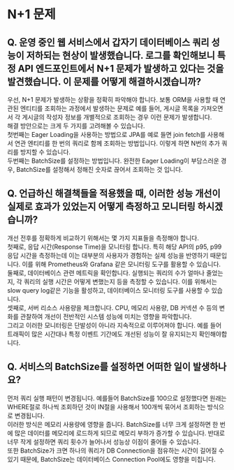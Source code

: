 # N+1 문제

## **Q. 운영 중인 웹 서비스에서 갑자기 데이터베이스 쿼리 성능이 저하되는 현상이 발생했습니다. 로그를 확인해보니 특정 API 엔드포인트에서 N+1 문제가 발생하고 있다는 것을 발견했습니다. 이 문제를 어떻게 해결하시겠습니까?**

우선, N+1 문제가 발생하는 상황을 정확히 파악해야 합니다. 보통 ORM을 사용할 때 연관된 엔티티를 조회하는 과정에서 발생하는 문제로 예를 들어, 게시글 목록을 가져오면서 각 게시글의 작성자 정보를 개별적으로 조회하는 경우 이런 문제가 발생합니다.\
해결 방안으로는 크게 두 가지를 고려해볼 수 있습니다.\
첫번째는 Eager Loading을 사용하는 방법으로 JPA를 예로 들면 join fetch를 사용해서 연관 엔티티를 한 번의 쿼리로 함께 조회하는 방법입니다. 이렇게 하면 N번의 추가 쿼리를 방지할 수 있습니다.\
두번째는 BatchSize를 설정하는 방법입니다. 완전한 Eager Loading이 부담스러운 경우, BatchSize를 설정해서 정해진 숫자로 끊어서 조회하는 것 입니다.



## **Q. 언급하신 해결책들을 적용했을 때, 이러한 성능 개선이 실제로 효과가 있었는지 어떻게 측정하고 모니터링 하시겠습니까?**

개선 전후를 정확하게 비교하기 위해서는 몇 가지 지표들을 측정해야 합니다.\
첫째로, 응답 시간(Response Time)을 모니터링 합니다. 특히 해당 API의 p95, p99 응답 시간을 측정하는데 이는 대부분의 사용자가 경험하는 실제 성능을 반영하기 때문입니다. 이를 위해 Prometheus와 Grafana 같은 모니터링 도구를 활용할 수 있습니다.\
둘째로, 데이터베이스 관련 메트릭을 확인합니다. 실행되는 쿼리의 수가 얼마나 줄었는지, 각 쿼리의 실행 시간은 어떻게 변했는지 등을 측정할 수 있습니다. 이를 위해서는 slow query log같은 기능을 활성하고, 데이터베이스 모니터링 도구를 사용할 수 있습니다.\
셋째로, 서버 리소스 사용량을 체크합니다. CPU, 메모리 사용량, DB 커넥션 수 등의 변화를 관찰하여 개선이 전반적인 시스템 성능에 미치는 영향을 파악합니다.\
그리고 이러한 모니터링은 단발성이 아니라 지속적으로 이루어져야 합니다. 예를 들어 트래픽이 많은 시간대나 특정 이벤트 기간에도 개선된 성능이 잘 유지되는지 확인해야합니다.



## **Q. 서비스의 BatchSize를 설정하면 어떠한 일이 발생하나요?**

먼저 쿼리 실행 패턴이 변경됩니다. 예를들어 BatchSize를 100으로 설정했다면 원래는 WHERE절로 하나씩 조회하던 것이 IN절을 사용해서 100개씩 묶어서 조회하는 방식으로 변경됩니다.\
이러한 방식은 메모리 사용량에 영향을 줍니다. BatchSize를 너무 크게 설정하면 한 번에 많은 데이터를 메모리에 로드하게 되므로 메모리 부하가 증가할 수 있습니다. 반대로 너무 작게 설정하면 쿼리 횟수가 늘어나서 성능상 이점이 줄어들 수 있습니다.\
또한 BatchSize가 크면 하나의 쿼리가 DB Connection을 점유하는 시간이 길어질 수 있기 때문에, BatchSize는 데이터베이스 Connection Pool에도 영향을 미칩니다.
